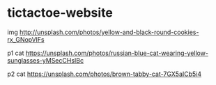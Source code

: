 # tictactoe-website

img
http://unsplash.com/photos/yellow-and-black-round-cookies-rx_GNopVlFs

p1 cat
https://unsplash.com/photos/russian-blue-cat-wearing-yellow-sunglasses-yMSecCHsIBc

p2 cat
https://unsplash.com/photos/brown-tabby-cat-7GX5aICb5i4
